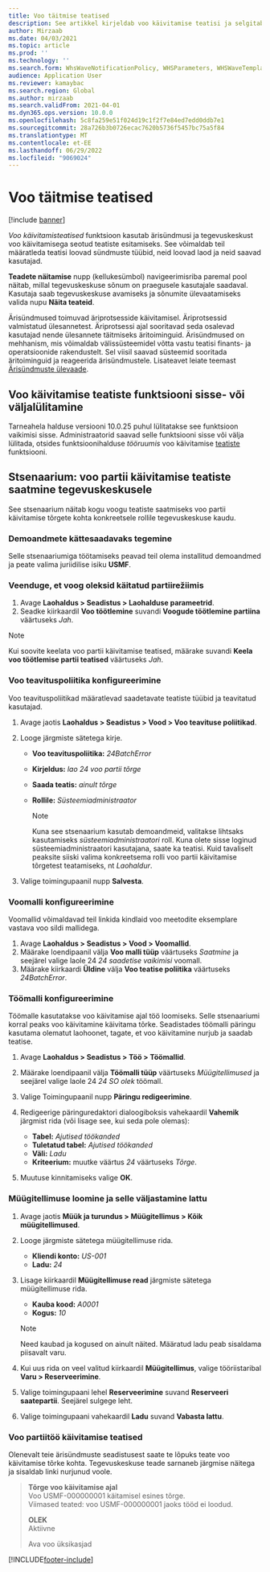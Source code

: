 ```yaml
---
title: Voo täitmise teatised
description: See artikkel kirjeldab voo käivitamise teatisi ja selgitab nende seadistamist.
author: Mirzaab
ms.date: 04/03/2021
ms.topic: article
ms.prod: ''
ms.technology: ''
ms.search.form: WhsWaveNotificationPolicy, WHSParameters, WHSWaveTemplateTable, BusinessEventsWorkspace
audience: Application User
ms.reviewer: kamaybac
ms.search.region: Global
ms.author: mirzaab
ms.search.validFrom: 2021-04-01
ms.dyn365.ops.version: 10.0.0
ms.openlocfilehash: 5c8fa259e51f024d19c1f2f7e84ed7edd0ddb7e1
ms.sourcegitcommit: 28a726b3b0726ecac7620b5736f5457bc75a5f84
ms.translationtype: MT
ms.contentlocale: et-EE
ms.lasthandoff: 06/29/2022
ms.locfileid: "9069024"
---
```

# <a name="wave-execution-notifications"></a>Voo täitmise teatised

[!include [banner](../includes/banner.md)]

*Voo käivitamisteatised* funktsioon kasutab ärisündmusi ja tegevuskeskust voo käivitamisega seotud teatiste esitamiseks. See võimaldab teil määratleda teatisi loovad sündmuste tüübid, neid loovad laod ja neid saavad kasutajad.

**Teadete näitamise** nupp (kellukesümbol) navigeerimisriba paremal pool näitab, millal tegevuskeskuse sõnum on praegusele kasutajale saadaval. Kasutaja saab tegevuskeskuse avamiseks ja sõnumite ülevaatamiseks valida nupu **Näita teateid**.

Ärisündmused toimuvad äriprotsesside käivitamisel. Äriprotsessid valmistatud ülesannetest. Äriprotsessi ajal sooritavad seda osalevad kasutajad nende ülesannete täitmiseks äritoiminguid. Ärisündmused on mehhanism, mis võimaldab välissüsteemidel võtta vastu teatisi finants- ja operatsioonide rakendustelt. Sel viisil saavad süsteemid sooritada äritoiminguid ja reageerida ärisündmustele. Lisateavet leiate teemast [Ärisündmuste ülevaade](../../fin-ops-core/dev-itpro/business-events/home-page.md).

## <a name="turn-the-wave-execution-notifications-feature-on-or-off"></a>Voo käivitamise teatiste funktsiooni sisse- või väljalülitamine

Tarneahela halduse versiooni 10.0.25 puhul lülitatakse see funktsioon vaikimisi sisse. Administraatorid saavad selle funktsiooni sisse või välja lülitada, otsides funktsioonihalduse *tööruumis* voo käivitamise [teatiste](../../fin-ops-core/fin-ops/get-started/feature-management/feature-management-overview.md) funktsiooni.

## <a name="scenario-send-wave-batch-execution-notifications-to-the-action-center"></a>Stsenaarium: voo partii käivitamise teatiste saatmine tegevuskeskusele

See stsenaarium näitab kogu voogu teatiste saatmiseks voo partii käivitamise tõrgete kohta konkreetsele rollile tegevuskeskuse kaudu.

### <a name="make-demo-data-available"></a>Demoandmete kättesaadavaks tegemine

Selle stsenaariumiga töötamiseks peavad teil olema installitud demoandmed ja peate valima juriidilise isiku **USMF**.

### <a name="make-sure-that-waves-are-run-in-batch-mode"></a>Veenduge, et voog oleksid käitatud partiirežiimis

1. Avage **Laohaldus \> Seadistus \> Laohalduse parameetrid**.
1. Seadke kiirkaardil **Voo töötlemine** suvandi **Voogude töötlemine partiina** väärtuseks *Jah*.

> [!NOTE]
> Kui soovite keelata voo partii käivitamise teatised, määrake suvandi **Keela voo töötlemise partii teatised** väärtuseks *Jah*.

### <a name="configure-a-wave-notification-policy"></a>Voo teavituspoliitika konfigureerimine

Voo teavituspoliitikad määratlevad saadetavate teatiste tüübid ja teavitatud kasutajad.

1. Avage jaotis **Laohaldus \> Seadistus \> Vood \> Voo teavituse poliitikad**.
1. Looge järgmiste sätetega kirje.

    - **Voo teavituspoliitika:** *24BatchError*
    - **Kirjeldus:** *lao 24 voo partii tõrge*
    - **Saada teatis:** *ainult tõrge*
    - **Rollile:** *Süsteemiadministraator*

        > [!NOTE]
        > Kuna see stsenaarium kasutab demoandmeid, valitakse lihtsaks kasutamiseks *süsteemiadministraatori* roll. Kuna olete sisse loginud süsteemiadministraatori kasutajana, saate ka teatisi. Kuid tavaliselt peaksite siiski valima konkreetsema rolli voo partii käivitamise tõrgetest teatamiseks, nt *Laohaldur*.

1. Valige toimingupaanil nupp **Salvesta**.

### <a name="configure-a-wave-template"></a>Voomalli konfigureerimine

Voomallid võimaldavad teil linkida kindlaid voo meetodite eksemplare vastava voo sildi mallidega.

1. Avage **Laohaldus \> Seadistus \> Vood \> Voomallid**.
1. Määrake loendipaanil välja **Voo malli tüüp** väärtuseks *Saatmine* ja seejärel valige laole 24 *24 saadetise vaikimisi* voomall.
1. Määrake kiirkaardi **Üldine** välja **Voo teatise poliitika** väärtuseks *24BatchError*.

### <a name="configure-a-work-template"></a>Töömalli konfigureerimine

Töömalle kasutatakse voo käivitamise ajal töö loomiseks. Selle stsenaariumi korral peaks voo käivitamine käivitama tõrke. Seadistades töömalli päringu kasutama olematut laohoonet, tagate, et voo käivitamine nurjub ja saadab teatise.

1. Avage **Laohaldus \> Seadistus \> Töö \> Töömallid**.
1. Määrake loendipaanil välja **Töömalli tüüp** väärtuseks *Müügitellimused* ja seejärel valige laole 24 *24 SO olek* töömall.
1. Valige Toimingupaanil nupp **Päringu redigeerimine**.
1. Redigeerige päringuredaktori dialoogiboksis vahekaardil **Vahemik** järgmist rida (või lisage see, kui seda pole olemas):

    - **Tabel:** *Ajutised töökanded*
    - **Tuletatud tabel:** *Ajutised töökanded*
    - **Väli:** *Ladu*
    - **Kriteerium:** muutke väärtus *24* väärtuseks *Tõrge*.

1. Muutuse kinnitamiseks valige **OK**.

### <a name="create-a-sales-order-and-release-it-to-the-warehouse"></a>Müügitellimuse loomine ja selle väljastamine lattu

1. Avage jaotis **Müük ja turundus \> Müügitellimus \> Kõik müügitellimused**.
1. Looge järgmiste sätetega müügitellimuse rida.

    - **Kliendi konto:** *US-001*
    - **Ladu:** *24*

1. Lisage kiirkaardil **Müügitellimuse read** järgmiste sätetega müügitellimuse rida.

    - **Kauba kood:** *A0001*
    - **Kogus:** *10*

    > [!NOTE]
    > Need kaubad ja kogused on ainult näited. Määratud ladu peab sisaldama piisavalt varu.

1. Kui uus rida on veel valitud kiirkaardil **Müügitellimus**, valige tööriistaribal **Varu \> Reserveerimine**.
1. Valige toimingupaani lehel **Reserveerimine** suvand **Reserveeri saatepartii**. Seejärel sulgege leht.
1. Valige toimingupaani vahekaardil **Ladu** suvand **Vabasta lattu**.

### <a name="notifications-from-wave-batch-job-execution"></a>Voo partiitöö käivitamise teatised

Olenevalt teie ärisündmuste seadistusest saate te lõpuks teate voo käivitamise tõrke kohta. Tegevuskeskuse teade sarnaneb järgmise näitega ja sisaldab linki nurjunud voole.

> **Tõrge voo käivitamise ajal**  
> Voo USMF-000000001 käitamisel esines tõrge.  
> Viimased teated: voo USMF-000000001 jaoks tööd ei loodud.
>
> **OLEK**  
> Aktiivne
>
> Ava voo üksikasjad

[!INCLUDE[footer-include](../../includes/footer-banner.md)]

